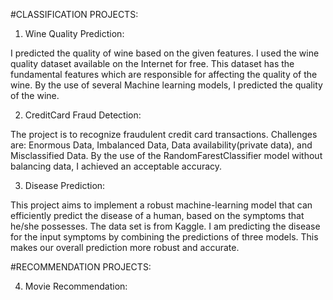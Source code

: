#CLASSIFICATION PROJECTS:

1. Wine Quality Prediction:

I predicted the quality of wine based on the given features.
I used the wine quality dataset available on the Internet for free.
This dataset has the fundamental features which are responsible for affecting the quality of the wine. 
By the use of several Machine learning models, I predicted the quality of the wine.

2. CreditCard Fraud Detection:

The project is to recognize fraudulent credit card transactions.
Challenges are:
Enormous Data, Imbalanced Data, Data availability(private data), and Misclassified Data.
By the use of the RandomFarestClassifier model without balancing data, I achieved an acceptable accuracy.

3. Disease Prediction:

This project aims to implement a robust machine-learning model that can efficiently predict the disease of a human,
based on the symptoms that he/she possesses.
The data set is from Kaggle.
I am predicting the disease for the input symptoms by combining the predictions of three models.
This makes our overall prediction more robust and accurate.

#RECOMMENDATION PROJECTS:

4. Movie Recommendation:


